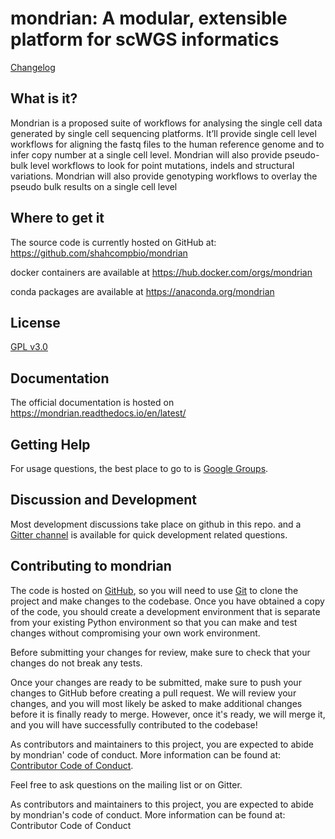 # mondrian: A modular, extensible platform for scWGS informatics


[Changelog](CHANGELOG.md)

## What is it?

Mondrian is a proposed suite of workflows for analysing the single cell data generated by single cell sequencing platforms. It’ll provide single cell level workflows for aligning the fastq files to the human reference genome and to infer copy number at a single cell level. Mondrian will also provide pseudo-bulk level workflows to look for point mutations, indels and structural variations. Mondrian will also provide genotyping workflows to overlay the pseudo bulk results on a single cell level


## Where to get it
The source code is currently hosted on GitHub at:
https://github.com/shahcompbio/mondrian

docker containers are available at
https://hub.docker.com/orgs/mondrian

conda packages are available at
https://anaconda.org/mondrian

## License
[GPL v3.0](LICENSE)

## Documentation
The official documentation is hosted on https://mondrian.readthedocs.io/en/latest/

## Getting Help

For usage questions, the best place to go to is [Google Groups](https://groups.google.com/forum/#!forum/mondrianscdna).

## Discussion and Development
Most development discussions take place on github in this repo.
 and a [Gitter channel](https://gitter.im/mondrianscdna) is available for quick development related questions.

## Contributing to mondrian

The code is hosted on [GitHub](https://www.github.com/shahcompbio/mondrian), so you will need to use [Git](https://git-scm.com/) to clone the project and make changes to the codebase. Once you have obtained a copy of the code, you should create a development environment that is separate from your existing Python environment so that you can make and test changes without compromising your own work environment.

Before submitting your changes for review, make sure to check that your changes do not break any tests.

Once your changes are ready to be submitted, make sure to push your changes to GitHub before creating a pull request. We will review your changes, and you will most likely be asked to make additional changes before it is finally ready to merge. However, once it's ready, we will merge it, and you will have successfully contributed to the codebase!


As contributors and maintainers to this project, you are expected to abide by mondrian' code of conduct. More information can be found at: [Contributor Code of Conduct](https://github.com/shahcompbio/mondrian/blob/master/.github/CODE_OF_CONDUCT.md).

Feel free to ask questions on the mailing list or on Gitter.

As contributors and maintainers to this project, you are expected to abide by mondrian's code of conduct. More information can be found at: Contributor Code of Conduct
